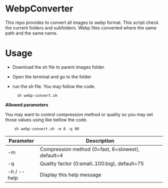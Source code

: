 # WebpConverter

This repo provides to convert all images to webp format. This script check the current folders and subfolders. Webp files converted where the same path and the same name.

# Usage

- Download the sh file to parent images folder.
- Open the terminal and go to the folder
- run the sh file. You may follow the code.

		sh webp-convert.sh

**Allowed parameters**

You may want to control compression method or quality so you may set those values using like bellow the code.

		sh webp-convert.sh -m 6 -q 90

| Parameter | Description  |
|--|--|
| -m | Compression method (0=fast, 6=slowest), default=4 |
| -q | Quality factor (0:small..100:big), default=75 |
| -h / --help | Display this help message |

